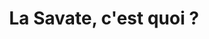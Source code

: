 ---
layout: page
subheadline: "La Savate Boxe Française"
title:  "La Savate, c'est quoi ?"
teaser: "La <em>Savate Boxe Française<em> est une discipline sportive de boxe pied-poing, rapide et efficace. Elle permet de gagner en forme physique, en souplesse, en confiance en soit."
meta_teaser: "This is an example of a beautiful aligned post in the middle. There is no sidebar to distract the reader. The difference to the Page-Template is, that you find meta-information at the bottom of the post."
breadcrumb: true
categories:
    - savate
tags:
    - boxe
image:
    title: "unsplash_1.jpg"
    caption: Unsplash.com
    caption_url: http://unsplash.com
---